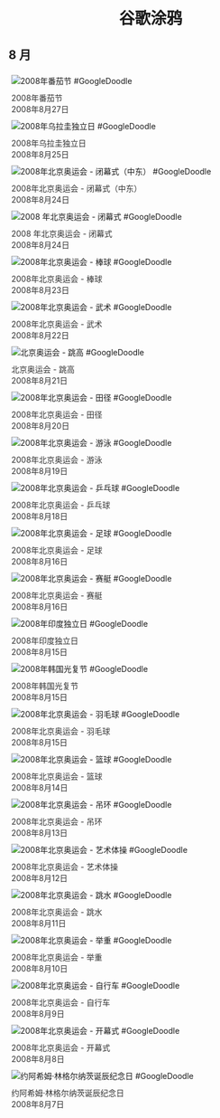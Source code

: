 
<h1 align="center"> 谷歌涂鸦 </h1>




## 8 月

<div class="image">


<img src="https:https://lh3.googleusercontent.com/6P82VPb2AlnqrjcvsoRg10WrF-cCItUXNzfI4nI0l9-Tzs2c1JZ-5dcogOBBxkjnH10fPqhwBQwmfSh8NC6OOHJ-s9gjY-eOUPiPcv9cEw=s660" alt="2008年番茄节 #GoogleDoodle" style="margin: 5px"/>
<div class="info" style="font-size: 14px; color:#333333; margin:5px"><div class="title">2008年番茄节</div><div class="date">2008年8月27日</div></div>

<img src="https://www.google.com/logos/2008/uruguayind08.gif" alt="2008年乌拉圭独立日 #GoogleDoodle" style="margin: 5px"/>
<div class="info" style="font-size: 14px; color:#333333; margin:5px"><div class="title">2008年乌拉圭独立日</div><div class="date">2008年8月25日</div></div>

<img src="https://www.google.com/logos/2008/olympics08_closing_a.gif" alt="2008年北京奥运会 - 闭幕式（中东） #GoogleDoodle" style="margin: 5px"/>
<div class="info" style="font-size: 14px; color:#333333; margin:5px"><div class="title">2008年北京奥运会 - 闭幕式（中东）</div><div class="date">2008年8月24日</div></div>

<img src="https:https://lh3.googleusercontent.com/igkiqjeQpIpJCfWXAhMbXsjtPUZ503bTziOrdvrcst-U9rug5S5oswf3Ch9yxi-yc0PSNVfBMnc-iruftNwKON_Z3bsV0pszTgjy2axDGQ=s660" alt="2008 年北京奥运会 - 闭幕式 #GoogleDoodle" style="margin: 5px"/>
<div class="info" style="font-size: 14px; color:#333333; margin:5px"><div class="title">2008 年北京奥运会 - 闭幕式</div><div class="date">2008年8月24日</div></div>

<img src="https:https://lh3.googleusercontent.com/gOmTSNV3z1lqTzjiXjQTFQViTnIfb6xvFr1SAT68fEE-1Ie6-Qb-WqUafS1MutWGiyC7bnhtEbcBfECosAquuQ7ZZ1Z7-aZkYja6te0=s660" alt="2008年北京奥运会 - 棒球 #GoogleDoodle" style="margin: 5px"/>
<div class="info" style="font-size: 14px; color:#333333; margin:5px"><div class="title">2008年北京奥运会 - 棒球</div><div class="date">2008年8月23日</div></div>

<img src="https:https://lh3.googleusercontent.com/-m_TOWe_3c5E3eOo2Y4Sa57PVq2lz_RSRXvC8kxnzusLt-JMNNczDfDOoFvb2phOhqSljnkfn-u1isnIPGFB6A3Nk1bcsrn6HIZTKMs80A=s660" alt="2008年北京奥运会 - 武术 #GoogleDoodle" style="margin: 5px"/>
<div class="info" style="font-size: 14px; color:#333333; margin:5px"><div class="title">2008年北京奥运会 - 武术</div><div class="date">2008年8月22日</div></div>

<img src="https:https://lh3.googleusercontent.com/O8i32pGo9zwj-sMg5crifE0wTnTdTHYhb21qPNr2NV1qWVlta4NAgE5As9ZtZKMRZLUfV7znu1pduz_LnK9-a8UWMJITFvyM_YC5veY=s660" alt="北京奥运会 - 跳高 #GoogleDoodle" style="margin: 5px"/>
<div class="info" style="font-size: 14px; color:#333333; margin:5px"><div class="title">北京奥运会 - 跳高</div><div class="date">2008年8月21日</div></div>

<img src="https:https://lh3.googleusercontent.com/_8QwztmdR_0hK-YU3sONLmFratvgiStykze11zyhjQ5mKWKbgJ3B0UjJtXoPJMou3iX-5V-5c_3tSHZ3dtOAsRiXASONovG7QHMfGaQ=s660" alt="2008年北京奥运会 - 田径 #GoogleDoodle" style="margin: 5px"/>
<div class="info" style="font-size: 14px; color:#333333; margin:5px"><div class="title">2008年北京奥运会 - 田径</div><div class="date">2008年8月20日</div></div>

<img src="https:https://lh3.googleusercontent.com/ULFucAEPBovPDGvZDihMxw9nFOWrQEVJ7spkSpfV4rILkNDv9QGw_-y_oGF5StntCzlhutTeU2ccsgDkdfS7Gto62tUjKdib4kABocMd=s660" alt="2008年北京奥运会 - 游泳 #GoogleDoodle" style="margin: 5px"/>
<div class="info" style="font-size: 14px; color:#333333; margin:5px"><div class="title">2008年北京奥运会 - 游泳</div><div class="date">2008年8月19日</div></div>

<img src="https:https://lh3.googleusercontent.com/aIswfLwgGKNlnO60b5RxaHfYh2BOfBz_goXZ76K7n3GZXi-8pC2e3M4XES-hjwStNUBh0h1BjHUz21z4NZTQbKORODCorJEpr41bakg=s660" alt="2008年北京奥运会 - 乒乓球 #GoogleDoodle" style="margin: 5px"/>
<div class="info" style="font-size: 14px; color:#333333; margin:5px"><div class="title">2008年北京奥运会 - 乒乓球</div><div class="date">2008年8月18日</div></div>

<img src="https:https://lh3.googleusercontent.com/PcsNzh7iVRT6iGqefS3zuTVSiLG4XCjYTfVlI7G5Ma3swMKiy9nuldzLPLXNWCc9zDa7tRBUJLk765rV-rEF4ARzbIsvJxlvX_APSN5x=s660" alt="2008年北京奥运会 - 足球 #GoogleDoodle" style="margin: 5px"/>
<div class="info" style="font-size: 14px; color:#333333; margin:5px"><div class="title">2008年北京奥运会 - 足球</div><div class="date">2008年8月16日</div></div>

<img src="https:https://lh3.googleusercontent.com/aokUA1DwRzlGg1B7Cd31a9PERUMBtIrIMI2iDR0rtpGYNBPDX7CdnASO1E9SpdUyXw10yslGW9oANLe0rlU3nDaR9UE4tbHJtso-ireb=s660" alt="2008年北京奥运会 - 赛艇 #GoogleDoodle" style="margin: 5px"/>
<div class="info" style="font-size: 14px; color:#333333; margin:5px"><div class="title">2008年北京奥运会 - 赛艇</div><div class="date">2008年8月16日</div></div>

<img src="https://www.google.com/logos/2008/india08.gif" alt="2008年印度独立日 #GoogleDoodle" style="margin: 5px"/>
<div class="info" style="font-size: 14px; color:#333333; margin:5px"><div class="title">2008年印度独立日</div><div class="date">2008年8月15日</div></div>

<img src="https://www.google.com/logos/2008/korea08i.gif" alt="2008年韩国光复节 #GoogleDoodle" style="margin: 5px"/>
<div class="info" style="font-size: 14px; color:#333333; margin:5px"><div class="title">2008年韩国光复节</div><div class="date">2008年8月15日</div></div>

<img src="https:https://lh3.googleusercontent.com/Qncb-R9U5PNIEb6zB6L57mbBQ2mUxraGYQnlqwZN78SCUqWJ6gT5CVuVij-IO0slcer3Rl9zOpyeb7mi-T51FEgpBBx0f-fnTvgWICF_=s660" alt="2008年北京奥运会 - 羽毛球 #GoogleDoodle" style="margin: 5px"/>
<div class="info" style="font-size: 14px; color:#333333; margin:5px"><div class="title">2008年北京奥运会 - 羽毛球</div><div class="date">2008年8月15日</div></div>

<img src="https:https://lh3.googleusercontent.com/oKV-9ScaY14oEsjaD2khqw6j6omCQVwXPD3rUuA7B6XGqvbcWndkJ9ZSCY30FyHA7sVVl9zCNTAQgiutQ6FTwLG59jwO4e6jCXMELDY=s660" alt="2008年北京奥运会 - 篮球 #GoogleDoodle" style="margin: 5px"/>
<div class="info" style="font-size: 14px; color:#333333; margin:5px"><div class="title">2008年北京奥运会 - 篮球</div><div class="date">2008年8月14日</div></div>

<img src="https:https://lh3.googleusercontent.com/FU8cKk8z5RGrnLf7W9DRBKkM1x-evbFyte8G-wDIeBiki_9bY3V__mQo0pA1cpWdf9twsX20XqIbHav3gB-O6p_wSLc2ejkUUabVMHQ=s660" alt="2008年北京奥运会 - 吊环 #GoogleDoodle" style="margin: 5px"/>
<div class="info" style="font-size: 14px; color:#333333; margin:5px"><div class="title">2008年北京奥运会 - 吊环</div><div class="date">2008年8月13日</div></div>

<img src="https:https://lh3.googleusercontent.com/sm-rKh5YnDs5yxXYIA2MHI-jlfWnW6fd3CBirqmVVk9A_wIe0FqLC__utqygFkVWgHb8Q0OGrtKyWeomZRtlqIvaczzbSuAnWiuJqBo=s660" alt="2008年北京奥运会 - 艺术体操 #GoogleDoodle" style="margin: 5px"/>
<div class="info" style="font-size: 14px; color:#333333; margin:5px"><div class="title">2008年北京奥运会 - 艺术体操</div><div class="date">2008年8月12日</div></div>

<img src="https:https://lh3.googleusercontent.com/KNuG0E8NSh71EPpPaBOmk6mr-ghGkNFmD33KROYHXXZ_4MiiuoKAQeYlX99TyMXdJYCoQbIUPoeKGxvZXAYzFX1D4rMArTdwlu3sKsMP=s660" alt="2008年北京奥运会 - 跳水 #GoogleDoodle" style="margin: 5px"/>
<div class="info" style="font-size: 14px; color:#333333; margin:5px"><div class="title">2008年北京奥运会 - 跳水</div><div class="date">2008年8月11日</div></div>

<img src="https:https://lh3.googleusercontent.com/B71aBC0qKy4HWo9rLETnNBEMTfwAu6K9WetdP_u3UAYiqg975Kn_xzqsos76EWzpNHyfU6dJjs7MR7tfXclYwB08cgE2__KxGPGmGk3Kkg=s660" alt="2008年北京奥运会 - 举重 #GoogleDoodle" style="margin: 5px"/>
<div class="info" style="font-size: 14px; color:#333333; margin:5px"><div class="title">2008年北京奥运会 - 举重</div><div class="date">2008年8月10日</div></div>

<img src="https:https://lh3.googleusercontent.com/l6tWPhyNuhPCP8cD781qtrqOGrTtL55vq_JxV9j024dYXYcBfTWHZIjX1mC3I9TgVrDEsIbXHBydsQKm5u3ApgwWFj-pKhjBx4_awKc=s660" alt="2008年北京奥运会 - 自行车 #GoogleDoodle" style="margin: 5px"/>
<div class="info" style="font-size: 14px; color:#333333; margin:5px"><div class="title">2008年北京奥运会 - 自行车</div><div class="date">2008年8月9日</div></div>

<img src="https:https://lh3.googleusercontent.com/oSbShVi-oJL128bKqV5NVB-m5qGM5cMYxGRCnQ2N5W7R9OIsqg0wtXCOwb1OA1DYTW3OcrNOwhhcqYy5tHNhBJZ6FGJ-3zJeOWuesjBM=s660" alt="2008年北京奥运会 - 开幕式 #GoogleDoodle" style="margin: 5px"/>
<div class="info" style="font-size: 14px; color:#333333; margin:5px"><div class="title">2008年北京奥运会 - 开幕式</div><div class="date">2008年8月8日</div></div>

<img src="https:https://lh3.googleusercontent.com/yDNLOMJR0Xp6LHsAAk_mgmUdgy4jQ6X6VfjVS7oJKj8pT0VftyFchzImfWjOgVB-tTDsPTrpuDv3dltxbPBHABUY9Lc4Tedr0UVXwH8=s660" alt="约阿希姆·林格尔纳茨诞辰纪念日 #GoogleDoodle" style="margin: 5px"/>
<div class="info" style="font-size: 14px; color:#333333; margin:5px"><div class="title">约阿希姆·林格尔纳茨诞辰纪念日</div><div class="date">2008年8月7日</div></div>

</div>








